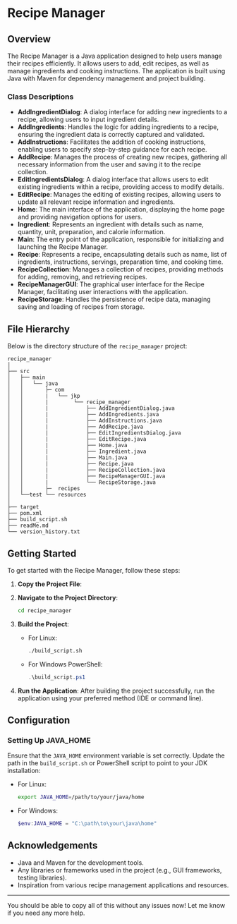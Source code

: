 
# Recipe Manager

## Overview
The Recipe Manager is a Java application designed to help users manage their recipes efficiently. It allows users to add, edit recipes, as well as manage ingredients and cooking instructions. The application is built using Java with Maven for dependency management and project building.

### Class Descriptions
- **AddIngredientDialog**: A dialog interface for adding new ingredients to a recipe, allowing users to input ingredient details.
- **AddIngredients**: Handles the logic for adding ingredients to a recipe, ensuring the ingredient data is correctly captured and validated.
- **AddInstructions**: Facilitates the addition of cooking instructions, enabling users to specify step-by-step guidance for each recipe.
- **AddRecipe**: Manages the process of creating new recipes, gathering all necessary information from the user and saving it to the recipe collection.
- **EditIngredientsDialog**: A dialog interface that allows users to edit existing ingredients within a recipe, providing access to modify details.
- **EditRecipe**: Manages the editing of existing recipes, allowing users to update all relevant recipe information and ingredients.
- **Home**: The main interface of the application, displaying the home page and providing navigation options for users.
- **Ingredient**: Represents an ingredient with details such as name, quantity, unit, preparation, and calorie information.
- **Main**: The entry point of the application, responsible for initializing and launching the Recipe Manager.
- **Recipe**: Represents a recipe, encapsulating details such as name, list of ingredients, instructions, servings, preparation time, and cooking time.
- **RecipeCollection**: Manages a collection of recipes, providing methods for adding, removing, and retrieving recipes.
- **RecipeManagerGUI**: The graphical user interface for the Recipe Manager, facilitating user interactions with the application.
- **RecipeStorage**: Handles the persistence of recipe data, managing saving and loading of recipes from storage.


## File Hierarchy
Below is the directory structure of the `recipe_manager` project:

```
recipe_manager
│
├── src
│   ├── main
│   │   └── java
│   │       ├─ com
│   │       |   └── jkp
│   │       |        └── recipe_manager
│   │       |            ├── AddIngredientDialog.java
│   │       |            ├── AddIngredients.java
│   │       |            ├── AddInstructions.java
│   │       |            ├── AddRecipe.java
│   │       |            ├── EditIngredientsDialog.java
│   │       |            ├── EditRecipe.java
│   │       |            ├── Home.java
│   │       |            ├── Ingredient.java
│   │       |            ├── Main.java
│   │       |            ├── Recipe.java
│   │       |            ├── RecipeCollection.java
│   │       |            ├── RecipeManagerGUI.java
│   │       |            └── RecipeStorage.java
│   │       ├─  recipes
│   └──test └── resources
│
├── target
├── pom.xml
├── build_script.sh
├── readMe.md
└── version_history.txt
```

## Getting Started
To get started with the Recipe Manager, follow these steps:

1. **Copy the Project File**: 

2. **Navigate to the Project Directory**:
   ```bash
   cd recipe_manager
   ```

3. **Build the Project**:
   - For Linux:
     ```bash
     ./build_script.sh
     ```
   - For Windows PowerShell:
     ```powershell
     .\build_script.ps1
     ```

4. **Run the Application**: After building the project successfully, run the application using your preferred method (IDE or command line).

## Configuration
### Setting Up JAVA_HOME
Ensure that the `JAVA_HOME` environment variable is set correctly. Update the path in the `build_script.sh` or PowerShell script to point to your JDK installation:
- For Linux:
  ```bash
  export JAVA_HOME=/path/to/your/java/home
  ```
- For Windows:
  ```powershell
  $env:JAVA_HOME = "C:\path\to\your\java\home"
  ```


## Acknowledgements
- Java and Maven for the development tools.
- Any libraries or frameworks used in the project (e.g., GUI frameworks, testing libraries).
- Inspiration from various recipe management applications and resources.


---

You should be able to copy all of this without any issues now! Let me know if you need any more help.